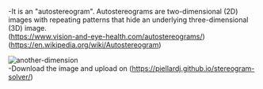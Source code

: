 -It is an "autostereogram". Autostereograms are two-dimensional (2D) images with repeating patterns that hide an underlying three-dimensional (3D) image.<br>
(https://www.vision-and-eye-health.com/autostereograms/)<br>
(https://en.wikipedia.org/wiki/Autostereogram)

![another-dimension](https://github.com/user-attachments/assets/15cb7808-9a99-41de-a586-db82caef090a)<br>
-Download the image and upload on (https://piellardj.github.io/stereogram-solver/)

